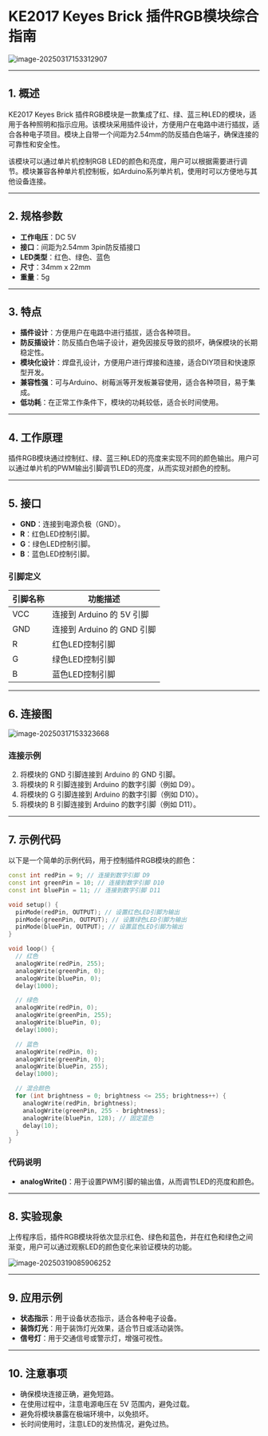 # KE2017 Keyes Brick 插件RGB模块综合指南

![image-20250317153312907](media/image-20250317153312907.png)

---

## 1. 概述
KE2017 Keyes Brick 插件RGB模块是一款集成了红、绿、蓝三种LED的模块，适用于各种照明和指示应用。该模块采用插件设计，方便用户在电路中进行插拔，适合各种电子项目。模块上自带一个间距为2.54mm的防反插白色端子，确保连接的可靠性和安全性。

该模块可以通过单片机控制RGB LED的颜色和亮度，用户可以根据需要进行调节。模块兼容各种单片机控制板，如Arduino系列单片机，使用时可以方便地与其他设备连接。

---

## 2. 规格参数
- **工作电压**：DC 5V  
- **接口**：间距为2.54mm 3pin防反插接口  
- **LED类型**：红色、绿色、蓝色  
- **尺寸**：34mm x 22mm
- **重量**：5g  

---

## 3. 特点
- **插件设计**：方便用户在电路中进行插拔，适合各种项目。
- **防反插设计**：防反插白色端子设计，避免因接反导致的损坏，确保模块的长期稳定性。
- **模块化设计**：焊盘孔设计，方便用户进行焊接和连接，适合DIY项目和快速原型开发。
- **兼容性强**：可与Arduino、树莓派等开发板兼容使用，适合各种项目，易于集成。
- **低功耗**：在正常工作条件下，模块的功耗较低，适合长时间使用。

---

## 4. 工作原理
插件RGB模块通过控制红、绿、蓝三种LED的亮度来实现不同的颜色输出。用户可以通过单片机的PWM输出引脚调节LED的亮度，从而实现对颜色的控制。

---

## 5. 接口
- **GND**：连接到电源负极（GND）。
- **R**：红色LED控制引脚。
- **G**：绿色LED控制引脚。
- **B**：蓝色LED控制引脚。

### 引脚定义
| 引脚名称 | 功能描述                     |
|----------|------------------------------|
| VCC      | 连接到 Arduino 的 5V 引脚   |
| GND      | 连接到 Arduino 的 GND 引脚  |
| R        | 红色LED控制引脚             |
| G        | 绿色LED控制引脚             |
| B        | 蓝色LED控制引脚             |

---

## 6. 连接图
![image-20250317153323668](media/image-20250317153323668.png)

### 连接示例
2. 将模块的 GND 引脚连接到 Arduino 的 GND 引脚。
3. 将模块的 R 引脚连接到 Arduino 的数字引脚（例如 D9）。
4. 将模块的 G 引脚连接到 Arduino 的数字引脚（例如 D10）。
5. 将模块的 B 引脚连接到 Arduino 的数字引脚（例如 D11）。

---

## 7. 示例代码
以下是一个简单的示例代码，用于控制插件RGB模块的颜色：
```cpp
const int redPin = 9; // 连接到数字引脚 D9
const int greenPin = 10; // 连接到数字引脚 D10
const int bluePin = 11; // 连接到数字引脚 D11

void setup() {
  pinMode(redPin, OUTPUT); // 设置红色LED引脚为输出
  pinMode(greenPin, OUTPUT); // 设置绿色LED引脚为输出
  pinMode(bluePin, OUTPUT); // 设置蓝色LED引脚为输出
}

void loop() {
  // 红色
  analogWrite(redPin, 255);
  analogWrite(greenPin, 0);
  analogWrite(bluePin, 0);
  delay(1000);

  // 绿色
  analogWrite(redPin, 0);
  analogWrite(greenPin, 255);
  analogWrite(bluePin, 0);
  delay(1000);

  // 蓝色
  analogWrite(redPin, 0);
  analogWrite(greenPin, 0);
  analogWrite(bluePin, 255);
  delay(1000);

  // 混合颜色
  for (int brightness = 0; brightness <= 255; brightness++) {
    analogWrite(redPin, brightness);
    analogWrite(greenPin, 255 - brightness);
    analogWrite(bluePin, 128); // 固定蓝色
    delay(10);
  }
}
```

### 代码说明
- **analogWrite()**：用于设置PWM引脚的输出值，从而调节LED的亮度和颜色。

---

## 8. 实验现象
上传程序后，插件RGB模块将依次显示红色、绿色和蓝色，并在红色和绿色之间渐变，用户可以通过观察LED的颜色变化来验证模块的功能。

![image-20250319085906252](media/image-20250319085906252.png)

---

## 9. 应用示例
- **状态指示**：用于设备状态指示，适合各种电子设备。
- **装饰灯光**：用于装饰灯光效果，适合节日或活动装饰。
- **信号灯**：用于交通信号或警示灯，增强可视性。

---

## 10. 注意事项
- 确保模块连接正确，避免短路。
- 在使用过程中，注意电源电压在 5V 范围内，避免过载。
- 避免将模块暴露在极端环境中，以免损坏。
- 长时间使用时，注意LED的发热情况，避免过热。

